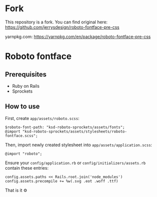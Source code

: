 # Fork
This repository is a fork. You can find original here:
https://github.com/jerrysdesign/roboto-fontface-pre-css

yarnpkg.com:
https://yarnpkg.com/en/package/roboto-fontface-pre-css

# Roboto fontface

## Prerequisites
- Ruby on Rails
- Sprockets

##  How to use
First, create `app/assets/roboto.scss`:

```
$roboto-font-path: "ksd-roboto-sprockets/assets/fonts";
@import "ksd-roboto-sprockets/assets/stylesheets/roboto-fontface.scss";
```

Then, import newly created stylesheet into `app/assets/application.scss`:

```
@import "roboto";
```

Ensure your `config/application.rb` or `config/initializers/assets.rb` contain these entries:

```
config.assets.paths << Rails.root.join('node_modules')
config.assets.precompile += %w(.svg .eot .woff .ttf)
```

That is it ⚙️
